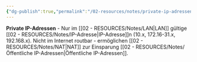 ```yaml
---
{"dg-publish":true,"permalink":"/02-resources/notes/private-ip-adressen/","tags":["informatik/netzwerk/adressierung/lokal","lan/intern","informatik/netzwerk/ip/ipv4"],"noteIcon":"","updated":"2025-09-10T16:35:33.000+02:00"}
---
```



**Private IP-Adressen** - Nur im [[02 - RESOURCES/Notes/LAN\|LAN]] gültige [[02 - RESOURCES/Notes/IP-Adresse\|IP-Adresse]]n (10.x, 172.16-31.x, 192.168.x).
Nicht im Internet routbar - ermöglichen [[02 - RESOURCES/Notes/NAT\|NAT]] zur Einsparung [[02 - RESOURCES/Notes/Öffentliche IP-Adressen\|Öffentliche IP-Adressen]].